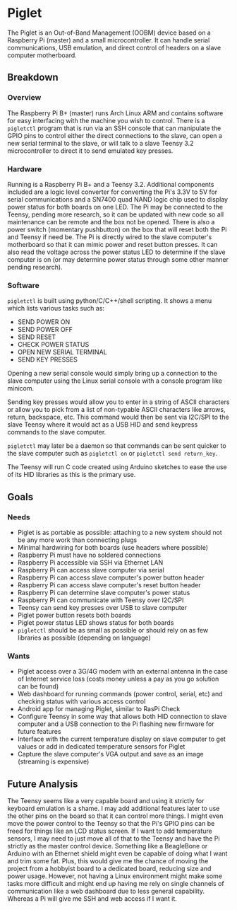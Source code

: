 # Piglet

The Piglet is an Out-of-Band Management (OOBM) device based on a Raspberry Pi (master) and a small microcontroller. It can handle serial communications, USB emulation, and direct control of headers on a slave computer motherboard.

## Breakdown

### Overview
The Raspberry Pi B+ (master) runs Arch Linux ARM and contains software for easy interfacing with the machine you wish to control. There is a `pigletctl` program that is run via an SSH console that can manipulate the GPIO pins to control either the direct connections to the slave, can open a new serial terminal to the slave, or will talk to a slave Teensy 3.2 microcontroller to direct it to send emulated key presses.

### Hardware
Running is a Raspberry Pi B+ and a Teensy 3.2. Additional components included are a logic level converter for converting the Pi's 3.3V to 5V for serial communications and a SN7400 quad NAND logic chip used to display power status for both boards on one LED. The Pi may be connected to the Teensy, pending more research, so it can be updated with new code so all maintenance can be remote and the box not be opened. There is also a power switch (momentary pushbutton) on the box that will reset both the Pi and Teensy if need be. The Pi is directly wired to the slave computer's motherboard so that it can mimic power and reset button presses. It can also read the voltage across the power status LED to determine if the slave computer is on (or may determine power status through some other manner pending research).

### Software
`pigletctl` is built using python/C/C++/shell scripting. It shows a menu which lists various tasks such as:

* SEND POWER ON
* SEND POWER OFF
* SEND RESET
* CHECK POWER STATUS
* OPEN NEW SERIAL TERMINAL
* SEND KEY PRESSES

Opening a new serial console would simply bring up a connection to the slave computer using the Linux serial console with a console program like minicom.

Sending key presses would allow you to enter in a string of ASCII characters or allow you to pick from a list of non-typable ASCII characters like arrows, return, backspace, etc. This command would then be sent via I2C/SPI to the slave Teensy where it would act as a USB HID and send keypress commands to the slave computer.

`pigletctl` may later be a daemon so that commands can be sent quicker to the slave computer such as `pigletctl on` or `pigletctl send return_key`.

The Teensy will run C code created using Arduino sketches to ease the use of its HID libraries as this is the primary use.

## Goals
### Needs
* Piglet is as portable as possible: attaching to a new system should not be any more work than connecting plugs
* Minimal hardwiring for both boards (use headers where possible)
* Raspberry Pi must have no soldered connections
* Raspberry Pi accessible via SSH via Ethernet LAN
* Raspberry Pi can access slave computer via serial
* Raspberry Pi can access slave computer's power button header
* Raspberry Pi can access slave computer's reset button header
* Raspberry Pi can determine slave computer's power status
* Raspberry Pi can communicate with Teensy over I2C/SPI
* Teensy can send key presses over USB to slave computer
* Piglet power button resets both boards
* Piglet power status LED shows status for both boards
* `pigletctl` should be as small as possible or should rely on as few libraries as possible (depending on language)

### Wants
* Piglet access over a 3G/4G modem with an external antenna in the case of Internet service loss (costs money unless a pay as you go solution can be found)
* Web dashboard for running commands (power control, serial, etc) and checking status with various access control
* Android app for managing Piglet, similar to RasPi Check
* Configure Teensy in some way that allows both HID connection to slave computer and a USB connection to the Pi flashing new firmware for future features
* Interface with the current temperature display on slave computer to get values or add in dedicated temperature sensors for Piglet
* Capture the slave computer's VGA output and save as an image (streaming is expensive)

## Future Analysis
The Teensy seems like a very capable board and using it strictly for keyboard emulation is a shame. I may add additional features later to use the other pins on the board so that it can control more things. I might even move the power control to the Teensy so that the Pi's GPIO pins can be freed for things like an LCD status screen. If I want to add temperature sensors, I may need to just move all of that to the Teensy and have the Pi strictly as the master control device. Something like a BeagleBone or Arduino with an Ethernet shield might even be capable of doing what I want and trim some fat. Plus, this would give me the chance of moving the project from a hobbyist board to a dedicated board, reducing size and power usage. However, not having a Linux environment might make some tasks more difficult and might end up having me rely on single channels of communication like a web dashboard due to less general capability. Whereas a Pi will give me SSH and web access if I want it.

